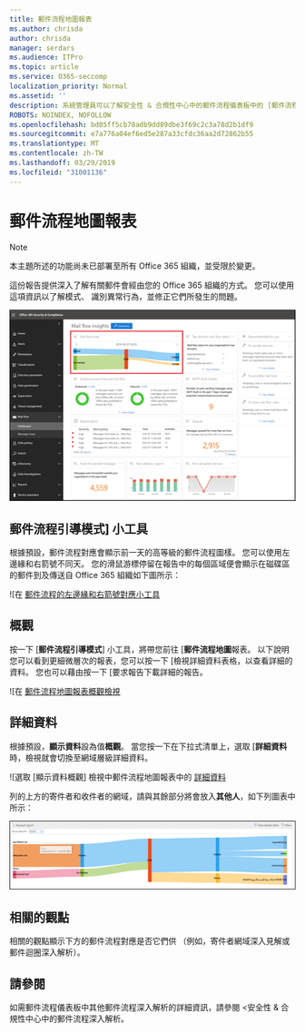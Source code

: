 ```yaml
---
title: 郵件流程地圖報表
ms.author: chrisda
author: chrisda
manager: serdars
ms.audience: ITPro
ms.topic: article
ms.service: O365-seccomp
localization_priority: Normal
ms.assetid: ''
description: 系統管理員可以了解安全性 & 合規性中心中的郵件流程儀表板中的 [郵件流程] 對應報告。
ROBOTS: NOINDEX, NOFOLLOW
ms.openlocfilehash: bd05ff5cb78adb9dd89dbe3f69c2c3a78d2b1df9
ms.sourcegitcommit: e7a776a04ef6ed5e287a33cfdc36aa2d72862b55
ms.translationtype: MT
ms.contentlocale: zh-TW
ms.lasthandoff: 03/29/2019
ms.locfileid: "31001136"
---
```

# <a name="mail-flow-map-report"></a>郵件流程地圖報表

> [!NOTE]
> 本主題所述的功能尚未已部署至所有 Office 365 組織，並受限於變更。

這份報告提供深入了解有關郵件會經由您的 Office 365 組織的方式。 您可以使用這項資訊以了解模式、 識別異常行為，並修正它們所發生的問題。

![安全性 & 合規性中心中的郵件流程儀表板中的 [郵件流程] 對應報告](media/mail-flow-map-selected.png)

## <a name="mail-flow-map-widget"></a>郵件流程引導模式] 小工具

根據預設，郵件流程對應會顯示前一天的高等級的郵件流程圖樣。 您可以使用左邊緣和右箭號不同天。 您的滑鼠游標停留在報告中的每個區域便會顯示在磁碟區的郵件到及傳送自 Office 365 組織如下圖所示：

![在 [郵件流程的左邊緣和右箭號對應小工具](media/mail-flow-map-widget.png)

## <a name="overview"></a>概觀

按一下 [**郵件流程引導模式**] 小工具，將帶您前往 [**郵件流程地圖**報表。 以下說明您可以看到更細微層次的報表，您可以按一下 [檢視詳細資料表格，以查看詳細的資料。 您也可以藉由按一下 [要求報告下載詳細的報告。

![在 [郵件流程地圖報表概觀檢視](media/mail-flow-map-overview.png)

## <a name="details"></a>詳細資料

根據預設，**顯示資料**設為值**概觀**。 當您按一下在下拉式清單上，選取 [**詳細資料**時，檢視就會切換至網域層級詳細資料。

![選取 [顯示資料概觀] 檢視中郵件流程地圖報表中的 [詳細資料](media/mail-flow-map-select-detail.png)

列的上方的寄件者和收件者的網域，請與其餘部分將會放入**其他人**，如下列圖表中所示：

![在 [郵件流程] 對應報告的詳細資料檢視](media/mail-flow-map-detail.png)

## <a name="related-insights"></a>相關的觀點

相關的觀點顯示下方的郵件流程對應是否它們供 （例如，寄件者網域深入見解或郵件迴圈深入解析）。

## <a name="see-also"></a>請參閱

如需郵件流程儀表板中其他郵件流程深入解析的詳細資訊，請參閱 <<c0>安全性 &amp; 合規性中心中的郵件流程深入解析。